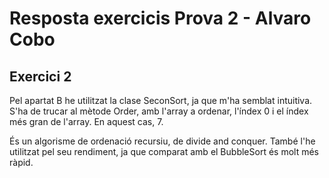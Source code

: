# Resposta exercicis Prova 2 - Alvaro Cobo

## Exercici 2
Pel apartat B he utilitzat la clase SeconSort, ja que m'ha semblat intuitiva. S'ha de trucar al mètode
Order, amb l'array a ordenar, l'índex 0 i el índex més gran de l'array. En aquest cas, 7. 

És un algorisme de ordenació recursiu, de divide and conquer. També l'he utilitzat pel seu rendiment,
ja que comparat amb el BubbleSort és molt més ràpid.